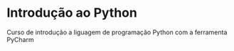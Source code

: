 # Introdução ao Python
Curso de introdução a liguagem de programação Python com a ferramenta PyCharm
